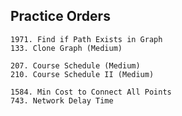 
## Practice Orders
~~~
1971. Find if Path Exists in Graph
133. Clone Graph (Medium)
~~~

~~~
207. Course Schedule (Medium)
210. Course Schedule II (Medium)
~~~

~~~
1584. Min Cost to Connect All Points
743. Network Delay Time
~~~
